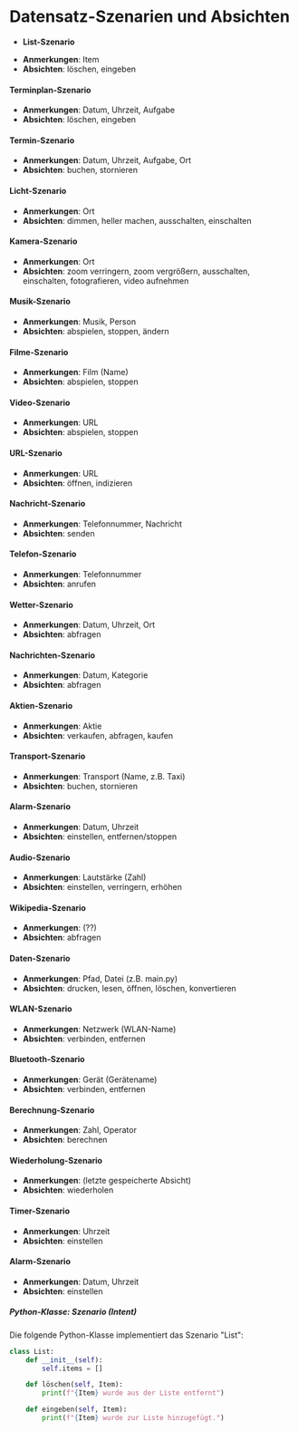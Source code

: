 # Datensatz-Szenarien und Absichten

* **List-Szenario**
- **Anmerkungen**: Item
- **Absichten**: löschen, eingeben

#### Terminplan-Szenario
- **Anmerkungen**: Datum, Uhrzeit, Aufgabe
- **Absichten**: löschen, eingeben

#### Termin-Szenario
- **Anmerkungen**: Datum, Uhrzeit, Aufgabe, Ort
- **Absichten**: buchen, stornieren

#### Licht-Szenario
- **Anmerkungen**: Ort
- **Absichten**: dimmen, heller machen, ausschalten, einschalten

#### Kamera-Szenario
- **Anmerkungen**: Ort
- **Absichten**: zoom verringern, zoom vergrößern, ausschalten, einschalten, fotografieren, video aufnehmen

#### Musik-Szenario
- **Anmerkungen**: Musik, Person
- **Absichten**: abspielen, stoppen, ändern

#### Filme-Szenario
- **Anmerkungen**: Film (Name)
- **Absichten**: abspielen, stoppen

#### Video-Szenario
- **Anmerkungen**: URL
- **Absichten**: abspielen, stoppen

#### URL-Szenario
- **Anmerkungen**: URL
- **Absichten**: öffnen, indizieren

#### Nachricht-Szenario
- **Anmerkungen**: Telefonnummer, Nachricht
- **Absichten**: senden

#### Telefon-Szenario
- **Anmerkungen**: Telefonnummer
- **Absichten**: anrufen

#### Wetter-Szenario
- **Anmerkungen**: Datum, Uhrzeit, Ort
- **Absichten**: abfragen

#### Nachrichten-Szenario
- **Anmerkungen**: Datum, Kategorie
- **Absichten**: abfragen

#### Aktien-Szenario
- **Anmerkungen**: Aktie
- **Absichten**: verkaufen, abfragen, kaufen

#### Transport-Szenario
- **Anmerkungen**: Transport (Name, z.B. Taxi)
- **Absichten**: buchen, stornieren

#### Alarm-Szenario
- **Anmerkungen**: Datum, Uhrzeit
- **Absichten**: einstellen, entfernen/stoppen

#### Audio-Szenario
- **Anmerkungen**: Lautstärke (Zahl)
- **Absichten**: einstellen, verringern, erhöhen

#### Wikipedia-Szenario
- **Anmerkungen**: (??)
- **Absichten**: abfragen

#### Daten-Szenario
- **Anmerkungen**: Pfad, Datei (z.B. main.py)
- **Absichten**: drucken, lesen, öffnen, löschen, konvertieren

#### WLAN-Szenario
- **Anmerkungen**: Netzwerk (WLAN-Name)
- **Absichten**: verbinden, entfernen

#### Bluetooth-Szenario
- **Anmerkungen**: Gerät (Gerätename)
- **Absichten**: verbinden, entfernen

#### Berechnung-Szenario
- **Anmerkungen**: Zahl, Operator
- **Absichten**: berechnen

#### Wiederholung-Szenario
- **Anmerkungen**: (letzte gespeicherte Absicht)
- **Absichten**: wiederholen

#### Timer-Szenario
- **Anmerkungen**: Uhrzeit
- **Absichten**: einstellen

#### Alarm-Szenario
- **Anmerkungen**: Datum, Uhrzeit
- **Absichten**: einstellen

##### Python-Klasse: Szenario (Intent)

Die folgende Python-Klasse implementiert das Szenario "List":

```python
class List:
    def __init__(self):
        self.items = []

    def löschen(self, Item):
        print(f"{Item} wurde aus der Liste entfernt")

    def eingeben(self, Item):
        print(f"{Item} wurde zur Liste hinzugefügt.")